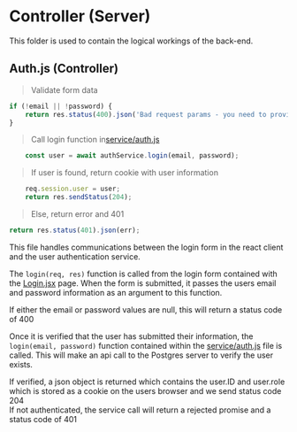 # Controller (Server)

This folder is used to contain the logical workings of the back-end.

## Auth.js (Controller)

> Validate form data

```javascript
if (!email || !password) {
    return res.status(400).json('Bad request params - you need to provide an email and password');
}
```

> Call login function in[service/auth.js](#auth-js-service)

```javascript
    const user = await authService.login(email, password);
```

>If user is found, return cookie with user information

```javascript
    req.session.user = user;
    return res.sendStatus(204);
```

>Else, return error and 401

```javascript
return res.status(401).json(err);
```

This file handles communications between the login form  in the react client and the user authentication service.

The <code>login(req, res)</code> function is called from the login form contained with the [Login.jsx](#login-jsx) page. When the form is submitted, it passes the users email and password information as an argument to this function.

<aside class="warning">If either the email or password values are null, this will return a status code of 400</aside>

Once it is verified that the user has submitted their information, the <code>login(email, password)</code> function contained within the [service/auth.js](#auth-js-service) file is called. This will make an api call to the Postgres server to verify the user exists.

<aside class="success">If verified, a json object is returned which contains the user.ID and user.role which is stored as a cookie on the users browser and we send status code 204</aside>

<aside class="warning">If not authenticated, the service call will return a rejected promise and a status code of 401</aside>